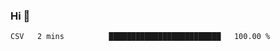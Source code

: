 ### Hi 👋

<!--START_SECTION:waka-->

```txt
CSV   2 mins          █████████████████████████   100.00 %
```

<!--END_SECTION:waka-->

